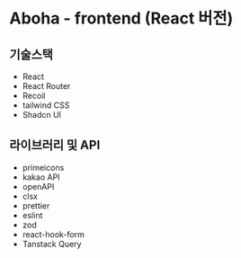 # Aboha - frontend (React 버전)

## 기술스택

- React
- React Router
- Recoil
- tailwind CSS
- Shadcn UI

## 라이브러리 및 API

- primeicons
- kakao API
- openAPI
- clsx
- prettier
- eslint
- zod
- react-hook-form
- Tanstack Query
